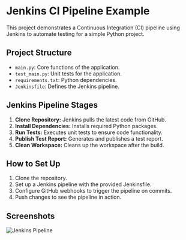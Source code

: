 # Jenkins CI Pipeline Example

This project demonstrates a Continuous Integration (CI) pipeline using Jenkins to automate testing for a simple Python project.

## Project Structure

- `main.py`: Core functions of the application.
- `test_main.py`: Unit tests for the application.
- `requirements.txt`: Python dependencies.
- `Jenkinsfile`: Defines the Jenkins pipeline.

## Jenkins Pipeline Stages

1. **Clone Repository:** Jenkins pulls the latest code from GitHub.
2. **Install Dependencies:** Installs required Python packages.
3. **Run Tests:** Executes unit tests to ensure code functionality.
4. **Publish Test Report:** Generates and publishes a test report.
5. **Clean Workspace:** Cleans up the workspace after the build.

## How to Set Up

1. Clone the repository.
2. Set up a Jenkins pipeline with the provided Jenkinsfile.
3. Configure GitHub webhooks to trigger the pipeline on commits.
4. Push changes to see the pipeline in action.

## Screenshots

![Jenkins Pipeline](path_to_screenshot)
